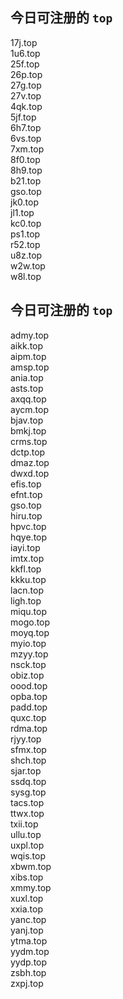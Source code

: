 
## 今日可注册的 `top`
>
17j.top   
1u6.top   
25f.top   
26p.top   
27g.top   
27v.top   
4qk.top   
5jf.top   
6h7.top   
6vs.top   
7xm.top   
8f0.top   
8h9.top   
b21.top   
gso.top   
jk0.top   
jl1.top   
kc0.top   
ps1.top   
r52.top   
u8z.top   
w2w.top   
w8l.top   


## 今日可注册的 `top`
>
admy.top   
aikk.top   
aipm.top   
amsp.top   
ania.top   
asts.top   
axqq.top   
aycm.top   
bjav.top   
bmkj.top   
crms.top   
dctp.top   
dmaz.top   
dwxd.top   
efis.top   
efnt.top   
gso.top   
hiru.top   
hpvc.top   
hqye.top   
iayi.top   
imtx.top   
kkfl.top   
kkku.top   
lacn.top   
ligh.top   
miqu.top   
mogo.top   
moyq.top   
myio.top   
mzyy.top   
nsck.top   
obiz.top   
oood.top   
opba.top   
padd.top   
quxc.top   
rdma.top   
rjyy.top   
sfmx.top   
shch.top   
sjar.top   
ssdq.top   
sysg.top   
tacs.top   
ttwx.top   
txii.top   
ullu.top   
uxpl.top   
wqis.top   
xbwm.top   
xibs.top   
xmmy.top   
xuxl.top   
xxia.top   
yanc.top   
yanj.top   
ytma.top   
yydm.top   
yydp.top   
zsbh.top   
zxpj.top   

